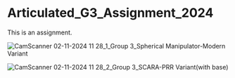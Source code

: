 # Articulated_G3_Assignment_2024
This is an assignment.

![CamScanner 02-11-2024 11 28_1_Group 3_Spherical Manipulator-Modern Variant](https://github.com/KanFudz/Articulated_G3_Assignment_2024/assets/157698593/cdb5e18f-cbe5-4ceb-8294-9a10eddde965)

![CamScanner 02-11-2024 11 28_2_Group 3_SCARA-PRR Variant(with base)](https://github.com/KanFudz/Articulated_G3_Assignment_2024/assets/157698593/2caf57db-5986-42fa-a8d4-247bcac37ba2)

